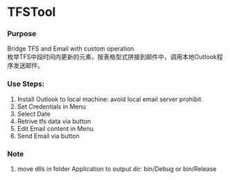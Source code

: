 # TFSTool
### Purpose
Bridge TFS and Email with custom operation    
枚举TFS中段时间内更新的元素，按表格型式拼接到邮件中，调用本地Outlook程序发送邮件。

### Use Steps:
1. Install Outlook to local machine: avoid local email server prohibit
2. Set Credentials in Menu
3. Select Date
4. Retrive tfs data via button
5. Edit Email content in Menu
6. Send Email via button

### Note 
1. move dlls in folder Application to output dir: bin/Debug or bin/Release
